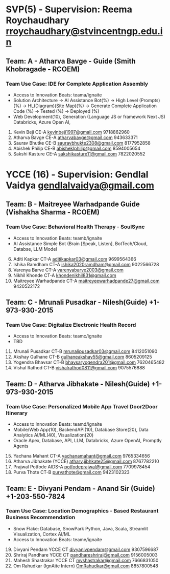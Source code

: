 # SVP(5) - Supervision: Reema Roychaudhary rroychaudhary@stvincentngp.edu.in
## Team: A - Atharva Bavge - Guide (Smith Khobragade - RCOEM) 
### Team Use Case: IDE for Complete Application Assembly
- Access to Innovation Beats: teama/ignaite
- Solution Architecture -> AI Assistance Bot(%) -> High Level (Prompts)(%) -> HL(Diagram)(Site Map)(%) -> Generate Complete Application Code (%) -> Tested (%) -> Deployed (%)
- Web Development(10), Generation (Language JS or framework Next JS) Databricks, Azure Open AI, 
1. Kevin Beji CE-A kevinbeji1997@gmail.com 9718862960 
2. Atharva Bavge CE-A atharvabavge@gmail.com 943633371 
3. Saurav Bhutke CE-B sauravbhukte2308@gmail.com 8177952858 
4. Abishek Philip CE-B abisheklphilip@gmail.com 8594005654 
5. Sakshi Kasture CE-A sakshikasture11@gmail.com 7822020552 

# YCCE (16) - Supervision: Gendlal Vaidya gendlalvaidya@gmail.com
## Team: B - Maitreyee Warhadpande Guide (Vishakha Sharma - RCOEM)
### Team Use Case: Behavioral Health Therapy - SoulSync
- Access to Innovation Beats: teamb/ignaite
- AI Assistance Simple Bot (Brain [Speak, Listen], BotTech/Cloud, Databse, LLM Model
6. Aditi Kapkar CT-A 	aditikapkar03@gmail.com 9699564366
7. Ishika Ramdham 	CT-A 	ishika2020ramdham@gmail.com	9022566728
8. Varenya Barve CT-A  varenyabarve2003@gmail.com
9. Nikhil Khonde CT-A  khondenikhil831@gmail.com
10. Maitreyee Warhadpande CT-A maitreyeewarhadpande27@gmail.com 9420522172

## Team: C - Mrunali Pusadkar - Nilesh(Guide) +1-973-930-2015
### Team Use Case: Digitalize Electronic Health Record
- Access to Innovation Beats: teamc/ignaite
- TBD
11. Mrunali Pusadkar CT-B	mrunalipusadkar03@gmail.com	8412051090
12. Akshay Gulhane CT-B	gulhaneakshay55@gmail.com	8605209125
13. Yogendra Bhavsar	CT-B	bhavsaryogendra201@gmail.com	7620465482
14. Vishal Rathod CT-B	vishalrathod0811@gmail.com	9075576888

## Team: D - Atharva Jibhakate - Nilesh(Guide) +1-973-930-2015
### Team Use Case: Personalized Mobile App Travel Door2Door Itinerary
- Access to Innovation Beats: teamd/ignaite
- Mobile/Web App(10), BackendAPI(10), Database Store(20), Data Analytics AI/ML(40), Visualization(20)
- Oracle Apex, Database, API, LLM, Databricks, Azure OpenAI, Promptly Agents
15. Yachana Mahant CT-A  yachanamahant@gmail.com	9765334656
16. Atharva Jibhakate (YCCE) atharv.jibhkate25@gmail.com 8767782210
17. Prajwal Potfode	AIDS-A	potfodeprajwal@gmail.com	7709978454
18. Purva Thote	CT-B	purvathote@gmail.com 9423102323

## Team: E - Divyani Pendam - Anand Sir (Guide) +1-203-550-7824
### Team Use Case: Location Demographics - Based Restaurant Business Recommendation
- Snow Flake: Database, SnowPark Python, Java, Scala, Streamlit Visualization, Cortex AI/ML
- Access to Innovation Beats: teame/ignaite
19. Divyani Pendam YCCE CT divyanivpendam@gmail.com 9307596687
20. Shriraj Pandhare YCCE CT pandhareshriraj@gmail.com 9156005003
21. Mahesh Shastrakar YCCE CT mvshastrakar@gmail.com 7666831050
22. Om Rahudkar (IgnAite Intern) OmRahudkar@gmail.com 8857800548
